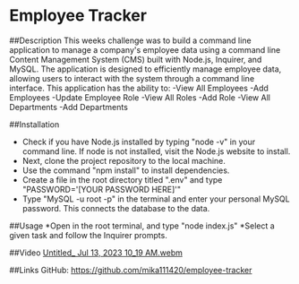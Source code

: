 # Employee Tracker

##Description
This weeks challenge was to build a command line application to manage a company's employee data using a command line Content Management System (CMS) built with Node.js, Inquirer, and MySQL. The application is designed to efficiently manage employee data, allowing users to interact with the system through a command line interface. This application has the ability to:
-View All Employees
-Add Employees
-Update Employee Role
-View All Roles
-Add Role
-View All Departments
-Add Departments


##Installation 
* Check if you have Node.js installed by typing "node -v" in your command line. If node is not installed, visit the Node.js website to install.
* Next, clone the project repository to the local machine.
* Use the command "npm install" to install dependencies.
* Create a file in the root directory titled ".env" and type "PASSWORD='[YOUR PASSWORD HERE]'"
* Type "MySQL -u root -p" in the terminal and enter your personal MySQL password. This connects the database to the data.

##Usage
*Open in the root terminal, and type "node index.js"
*Select a given task and follow the Inquirer prompts.

##Video
[Untitled_ Jul 13, 2023 10_19 AM.webm](https://github.com/mika111420/employee-tracker/assets/128564443/42311823-cbf3-4eee-bacf-3a0e139fa4e6)


##Links
GitHub: https://github.com/mika111420/employee-tracker
